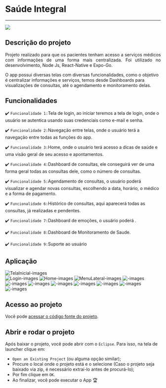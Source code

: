 # Saúde Integral
<hr>
   <img src="http://img.shields.io/static/v1?label=STATUS&message=CONCLUIDO&color=RED&style=for-the-badge"/>

## Descrição do projeto
<p align="justify">
Projeto realizado para que os pacientes tenham acesso a serviços médicos com informações de uma forma mais centralizada.
Foi utilizado no desenvolvimento, Node Js, React-Native e Expo-Go.


O app possui diversas telas com diversas funcionalidades, como o objetivo é centralizar informações e serviços, temos desde Dashboards para visualizações de consultas, até o agendamento e monitoramento delas.

## Funcionalidades
:heavy_check_mark: `Funcionalidade 1:`Tela de login, ao iniciar teremos a tela de login, onde o usuário se autentica usando suas credenciais como e-mail e senha.

:heavy_check_mark: `Funcionalidade 2:`Navegação entre telas, onde o usuário terá a navegação entre todas as funções do app.

:heavy_check_mark: `Funcionalidade 3:`Home, onde o usuário terá acesso a dicas de saúde e uma visão geral de seu acesso e apontamentos.

:heavy_check_mark: `Funcionalidade 4:`Dashboard de consultas, ele conseguirá ver de uma forma geral todas as consultas dele, como o número de consultas.

:heavy_check_mark: `Funcionalidade 5:`Agendamento de consultas, o usuário poderá visualizar e agendar novas consultas, escolhendo a data, horário, o médico e a forma de pagamento.

:heavy_check_mark: `Funcionalidade 6:`Histórico de consultas, aqui aparecerá todas as consultas, já realizadas e pendentes.

:heavy_check_mark: `Funcionalidade 7:`Dashboard de emoções, o usuário poderá .

:heavy_check_mark: `Funcionalidade 8:`Dashboard de Monitoramento de Saude.

:heavy_check_mark: `Funcionalidade 9:`Suporte ao usuário

## Aplicação
   
![TelaInicial-images](https://github.com/azkbann/SaudeIntegralapp/blob/main/imagens_app/WhatsApp%20Image%202024-09-12%20at%2020.14.49.jpeg?raw=true)   
![Login-images](https://github.com/azkbann/SaudeIntegralapp/blob/main/imagens_app/WhatsApp%20Image%202024-09-12%20at%2020.14.49-2.jpeg?raw=true)
![Home-images](https://github.com/azkbann/SaudeIntegralapp/blob/main/imagens_app/WhatsApp%20Image%202024-09-12%20at%2020.14.49-3.jpeg?raw=true)
![MenuLateral-images](https://github.com/azkbann/SaudeIntegralapp/blob/main/imagens_app/WhatsApp%20Image%202024-09-12%20at%2020.14.49-4.jpeg?raw=true)
![-images](https://user-images.githubusercontent.com/84423626/179753566-7cf29be9-a980-4d9b-ae20-47b043eb54e7.PNG)
![-images](https://user-images.githubusercontent.com/84423626/179753566-7cf29be9-a980-4d9b-ae20-47b043eb54e7.PNG)
![-images](https://user-images.githubusercontent.com/84423626/179753566-7cf29be9-a980-4d9b-ae20-47b043eb54e7.PNG)
![-images](https://user-images.githubusercontent.com/84423626/179753566-7cf29be9-a980-4d9b-ae20-47b043eb54e7.PNG)
![-images](https://user-images.githubusercontent.com/84423626/179753566-7cf29be9-a980-4d9b-ae20-47b043eb54e7.PNG)
![-images](https://user-images.githubusercontent.com/84423626/179753566-7cf29be9-a980-4d9b-ae20-47b043eb54e7.PNG)
![-images](https://user-images.githubusercontent.com/84423626/179753566-7cf29be9-a980-4d9b-ae20-47b043eb54e7.PNG)
![-images](https://user-images.githubusercontent.com/84423626/179753566-7cf29be9-a980-4d9b-ae20-47b043eb54e7.PNG)
   

## Acesso ao projeto

Você pode [acessar o código fonte do projeto](https://github.com/azkbann/SaudeIntegralapp).

## Abrir e rodar o projeto

Após baixar o projeto, você pode abrir com o `Eclipse`. Para isso, na tela de launcher clique em:

- `Open an Existing Project` (ou alguma opção similar);
- Procure o local onde o projeto está e o selecione (Caso o projeto seja baixado via zip, é necessário extraí-lo antes de procurá-lo);
- Por fim clique em `OK`.
- Ao finalizar, você pode executar o App 🏆
